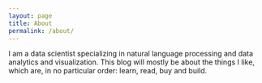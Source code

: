 ```yaml
---
layout: page
title: About
permalink: /about/
---
```


I am a data scientist specializing in natural language processing and data analytics and visualization. This blog will mostly be about the things I like, which are, in no particular order: learn, read, buy and build.
